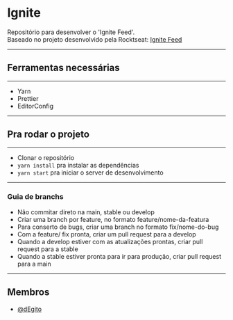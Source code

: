 # Ignite 

Repositório para desenvolver o 'Ignite Feed'. <br>
Baseado no projeto desenvolvido pela Rocktseat: <a href="https://www.figma.com/community/file/1113573231685349036">Ignite Feed</a>

---

## Ferramentas necessárias

---

- Yarn
- Prettier
- EditorConfig

---

## Pra rodar o projeto

---

- Clonar o repositório
- `yarn install` pra instalar as dependências
- `yarn start` pra iniciar o server de desenvolvimento

---
### Guia de branchs

- Não commitar direto na main, stable ou develop
- Criar uma branch por feature, no formato feature/nome-da-featura
- Para conserto de bugs, criar uma branch no formato fix/nome-do-bug
- Com a feature/ fix pronta, criar um pull request para a develop
- Quando a develop estiver com as atualizações prontas, criar pull request para a stable
- Quando a stable estiver pronta para ir para produção, criar pull request para a main

---

## Membros

- [@dEgito](https://github.com/dEgito) <br>